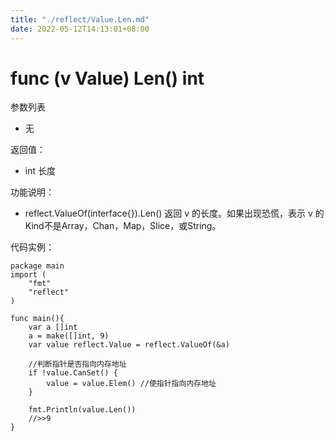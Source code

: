 ```yaml
---
title: "./reflect/Value.Len.md"
date: 2022-05-12T14:13:01+08:00
---
```

# func (v Value) Len() int

参数列表

- 无

返回值：

- int 长度

功能说明：

- reflect.ValueOf(interface{}).Len() 返回 v 的长度。如果出现恐慌，表示 v 的Kind不是Array，Chan，Map，Slice，或String。

代码实例：
	
	package main
	import (
		"fmt"
		"reflect"
	)
	
	func main(){
		var a []int
		a = make([]int, 9)
		var value reflect.Value = reflect.ValueOf(&a)
		
		//判断指针是否指向内存地址
		if !value.CanSet() {
			value = value.Elem() //使指针指向内存地址
		}
		
		fmt.Println(value.Len())
		//>>9
	}

